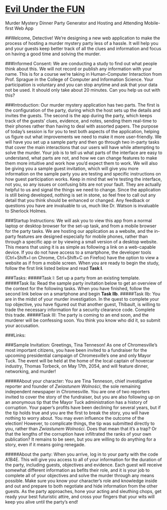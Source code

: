 # [Evil Under the FUN](http://evilunderthefun.s3-website-us-east-1.amazonaws.com/)
Murder Mystery Dinner Party Generator and Hosting and Attending Mobile-first Web App

##Welcome, Detective!
We’re designing a new web application to make the process of hosting a murder mystery party less of a hassle. It will help you and your guests keep better track of all the clues and information and focus on having a good time and solving the murder.

###Informed Consent:
We are conducting a study to find out what people think about this. We will not record or publish any information with your name. This is for a course we’re taking in Human-Computer Interaction from Prof. Sprague in the College of Computer and Information Science. Your participation is voluntary and you can stop anytime and ask that your data not be used. It should only take about 20 minutes. Can you help us out with this?

###Introduction:
Our murder mystery application has two parts. The first is the configuration of the party, during which the host sets up the details and invites the guests. The second is the app during the party, which keeps track of the guests’ clues, evidence, and notes, sending them real-time to their phones rather than having to deal with assorted papers. The purpose of today’s session is for you to test both aspects of the application, helping us figure out what improvements we need to make it more user-friendly. 
We will have you set up a sample party and then go through two in-party tasks that cover the main interactions that our users will have while attempting to solve the murder. Your job is to tell us what parts of the interface are easy to understand, what parts are not, and how we can change features to make them more intuitive and work how you’d expect them to work. We will also be giving you a sample guest invitation, which will give you more information on the sample party you are testing and specific instructions on how guest participation works.
Keep in mind that we’re testing the interface, not you, so any issues or confusing bits are not your fault. They are actually helpful to us and signal the things we need to change. Since the application is still being developed, nothing is set in stone, so feel free to call out any detail that you think should be enhanced or changed. Any feedback or questions you have are invaluable to us, much like Dr. Watson is invaluable to Sherlock Holmes. 

###Startup Instructions:
We will ask you to view this app from a normal laptop or desktop browser for the set-up task, and from a mobile browser for the party tasks. We are hosting our application as a website, and the in-party features are designed especially for mobile phones, rather than through a specific app or by viewing a small version of a desktop website. This means that using it is as simple as following a link on a web-capable device. If you do not have access to a smartphone, the developer tools (Ctrl+Shift+I on Chrome, Ctrl+Shift+C on Firefox) have the option to view a website as if from a mobile screen. When you are ready to begin the study, follow the first link listed below and read **Task I**.

###Tasks:
#####Task I: 
Set up a party from an existing template.
#####Task IIa: 
Read the sample party invitation below to get an overview of the context for the following tasks. When you have finished, follow the second link below on a smartphone and begin **Task IIb**.
#####Task IIb: 
You are in the midst of your murder investigation. In the quest to complete your top objective, you have figured out that another guest, Thibault, is willing to trade the necessary information for a security clearance code. Complete this trade. 
#####Task III: 
The party is coming to an end soon, and the murderer will be confessing soon. You think you know who did it, so submit your accusation.

###Links:

###Sample Invitation:
Greetings, Tina Tenneson! 
As one of Chromesville’s most important citizens, you have been invited to a fundraiser for the upcoming presidential campaign of Chromesville’s one and only Mayor Tuck. The event will be held at the home of the local captain of hovercar industry, Thomas Torbeck, on May 17th, 2054, and will feature dinner, networking, and murder!

#####About your character:
You are Tina Tenneson, chief investigative reporter and founder of *Zwiastunem Wolności*, the sole remaining independent newspaper in Chromesville. You are one of two reporters invited to cover the story of the fundraiser, but you are also following up on an anonymous tip that the Mayor Tuck administration has a history of corruption. Your paper’s profits have been declining for several years, but if the tip holds true and you are the first to break the story, you will have nothing to worry about. You may even influence the outcome of the election! However, to complicate things, the tip was submitted directly to you, rather than *Zwiastunem Wolności*. Does that mean that it’s a trap? Or that the lengths of the corruption have infiltrated the ranks of your own publication? It remains to be seen, but you are willing to do anything for a story, even if it means going renegade. 

#####About the party:
When you arrive, log in to your party with the code A1B4E. This will give you access to all of your information for the duration of the party, including guests, objectives and evidence. Each guest will receive somewhat different information as befits their role, and it is your job to complete all of your objectives and solve the murder through any means possible. Make sure you know your character’s role and knowledge inside and out and prepare to both negotiate and hide information from the other guests. As the party approaches, hone your acting and sleuthing chops, get ready your best futuristic attire, and cross your fingers that your wits will keep you alive until the party’s end!

